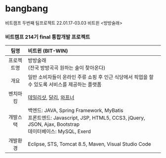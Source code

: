 # bangbang
비트캠프 두번째 팀프로젝트 22.01.17-03.03 비트윈 &lt;방방술래>



### 비트캠프 214기 final 통합개발 프로젝트
|팀명|비트윈 (BIT-WIN)|
|:----------:|:-------------|
|프로젝트명|방방술래<br />(전국 방방곡곡 원하는 술이 찾아온다)|
|개요|일반 소비자들이 온라인 주류 쇼핑 후 인근 식당에서 픽업을 할 수 있도록 서비스를 제공하는 플랫폼|
|벤치마킹|[데일리샷](https://www.dailyshot.co/), [달리](https://www.daligo.co.kr/), [와프너](https://www.wapener.com/)|
|개발스택|백엔드: JAVA, Spring Framework, MyBatis<br />프론트엔드: Javascript, JSP, HTML5, CCS3, jQuery, JSON, Ajax, Bootstrap<br />데이터베이스: MySQL, Exerd|
|개발환경|Eclipse, STS, Tomcat 8.5, Maven, Visual Studio Code|